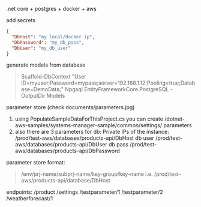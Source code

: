 .net core + postgres + docker + aws


add secrets
``` json
{
  "DbHost": "my local/docker ip",
  "DbPassword": "my_db_pass",
  "DbUser": "my_db_user"
}
```

generate models from database
>Scaffold-DbContext "User ID=myuser;Password=mypass;server=192.168.1.12;Pooling=true;Database=DemoData;" Npgsql.EntityFrameworkCore.PostgreSQL -OutputDir Models


parameter store (check documents/parameters.jpg)
1. using PopulateSampleDataForThisProject.cs you can create /dotnet-aws-samples/systems-manager-sample/common/settings/ parameters
2. also there are 3 parameters for db:
Private IPs of the instance:
/prod/test-aws/databases/products-api/DbHost
db user
/prod/test-aws/databases/products-api/DbUser
db pass
/prod/test-aws/databases/products-api/DbPassword

parameter store format:
> /env/prj-name/subprj-name/key-group/key-name
i.e. /prod/test-aws/products-api/database/DbHost

endpoints:
/product
/settings
/testparameter/1
/testparameter/2
/weatherforecast/1